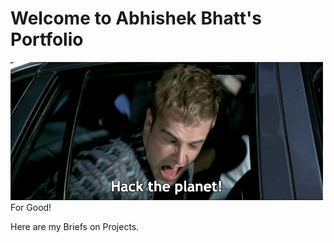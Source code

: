 # Welcome to Abhishek Bhatt's Portfolio

![hekur](https://github.com/0xBash/AbhishekB-portfolio/blob/main/hacktheplanet.gif)For Good!

Here are my Briefs on Projects.
